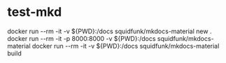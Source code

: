 # test-mkd

docker run --rm -it -v ${PWD}:/docs squidfunk/mkdocs-material new .
docker run --rm -it -p 8000:8000 -v ${PWD}:/docs squidfunk/mkdocs-material
docker run --rm -it -v ${PWD}:/docs squidfunk/mkdocs-material build
